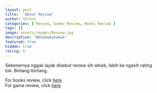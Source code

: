 ```yaml
---
layout: post
title:  "About Review"
author: Shlhnj
categories: [ Review, Games Review, Books Review ]
tags: []
image: assets/images/Review.jpg
description: "Wkkwkwkwkwkwk"
featured: true
hidden: true
rating: 5
---
```


Sebenernya nggak layak disebut review sih wkwk, lebih ke ngasih rating tok. Bintang-bintang.

For books review, click [here](https://bukanmedium.github.io/BukanMedium.github.io/categories#Books-review) <br>
For game review, click [here](https://bukanmedium.github.io/BukanMedium.github.io/categories#Game-review)

